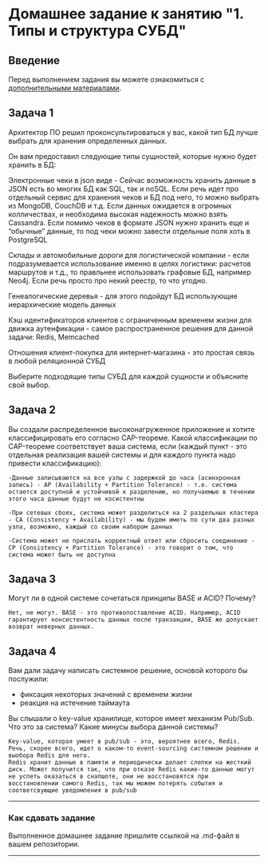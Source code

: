 # Домашнее задание к занятию "1. Типы и структура СУБД"

## Введение

Перед выполнением задания вы можете ознакомиться с 
[дополнительными материалами](https://github.com/netology-code/virt-homeworks/tree/virt-11/additional).

## Задача 1

Архитектор ПО решил проконсультироваться у вас, какой тип БД 
лучше выбрать для хранения определенных данных.

Он вам предоставил следующие типы сущностей, которые нужно будет хранить в БД:

Электронные чеки в json виде - Сейчас возможность хранить данные в JSON есть во многих БД как SQL, так и noSQL. Если речь идет про отдельный сервис для хранения чеков и БД под него, то можно выбрать из MongoDB, CouchDB и т.д. Если данных ожидается в огромных колличествах, и необходима высокая надежность можно взять Cassandra. Если помимо чеков в формате JSON нужно хранить еще и “обычные” данные, то под чеки можно завести отдельные поля хоть в PostgreSQL

Склады и автомобильные дороги для логистической компании - если подразумевается использование именно в целях логистики: расчетов маршрутов и т.д., то правльнее использовать графовые БД, например Neo4j. Если речь просто про некий реестр, то что угодно.

Генеалогические деревья - для этого подойдут БД использующие иерархические модель данных

Кэш идентификаторов клиентов с ограниченным временем жизни для движка аутенфикации - самое распространенное решения для данной задачи: Redis, Memcached

Отношения клиент-покупка для интернет-магазина - это простая связь в любой реляционной СУБД

Выберите подходящие типы СУБД для каждой сущности и объясните свой выбор.

## Задача 2

Вы создали распределенное высоконагруженное приложение и хотите классифицировать его согласно 
CAP-теореме. Какой классификации по CAP-теореме соответствует ваша система, если 
(каждый пункт - это отдельная реализация вашей системы и для каждого пункта надо привести классификацию):
```
-Данные записываются на все узлы с задержкой до часа (асинхронная запись) - AP (Availability + Partition Tolerance) - т.е. система остается доступной и устойчивой к разделению, но получаемые в течении этого часа данные будут не косистентны

-При сетевых сбоях, система может разделиться на 2 раздельных кластера - CA (Consistency + Availability) - мы будем иметь по сути два разных узла, возможно, каждый со своим набором данных

-Система может не прислать корректный ответ или сбросить соединение - CP (Consistency + Partition Tolerance) - это говорит о том, что система может быть не доступна

```

## Задача 3

Могут ли в одной системе сочетаться принципы BASE и ACID? Почему?

```
Нет, не могут. BASE - это противопоставление ACID. Например, ACID гарантирует консистентность данных после транзакции, BASE же допускает возврат неверных данных.
```

## Задача 4

Вам дали задачу написать системное решение, основой которого бы послужили:

- фиксация некоторых значений с временем жизни
- реакция на истечение таймаута

Вы слышали о key-value хранилище, которое имеет механизм Pub/Sub. 
Что это за система? Какие минусы выбора данной системы?

```
Key-value, которая умеет в pub/sub - это, вероятнее всего, Redis. Речь, скорее всего, идет о каком-то event-sourcing системном решении и выобора Redis для него.
Redis хранит данные в памяти и периодически делает слепки на жесткий диск. Может получится так, что при отказе Redis какие-то данные могут не успеть оказаться в снапшоте, они не восстановятся при восстановлении самого Redis, так мы можем потерять события и соответсвующие уведомления в pub/sub
```

---

### Как cдавать задание

Выполненное домашнее задание пришлите ссылкой на .md-файл в вашем репозитории.

---
